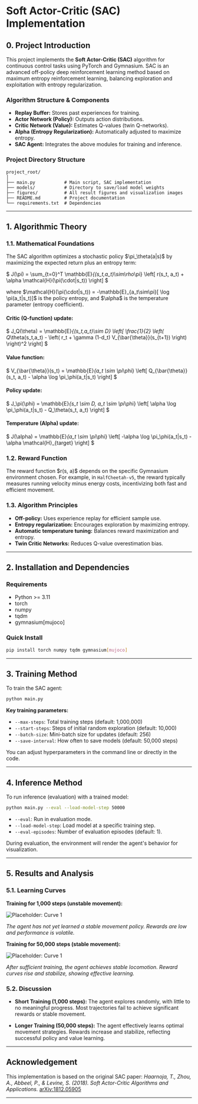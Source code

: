 # Soft Actor-Critic (SAC) Implementation

## 0. Project Introduction

This project implements the **Soft Actor-Critic (SAC)** algorithm for continuous control tasks using PyTorch and Gymnasium. SAC is an advanced off-policy deep reinforcement learning method based on maximum entropy reinforcement learning, balancing exploration and exploitation with entropy regularization.

### Algorithm Structure & Components

* **Replay Buffer:** Stores past experiences for training.
* **Actor Network (Policy):** Outputs action distributions.
* **Critic Network (Value):** Estimates Q-values (twin Q-networks).
* **Alpha (Entropy Regularization):** Automatically adjusted to maximize entropy.
* **SAC Agent:** Integrates the above modules for training and inference.

### Project Directory Structure

```
project_root/
│
├── main.py           # Main script, SAC implementation
├── models/           # Directory to save/load model weights
├── figures/          # All result figures and visualization images
├── README.md         # Project documentation
└── requirements.txt  # Dependencies
```

---

## 1. Algorithmic Theory

### 1.1. Mathematical Foundations

The SAC algorithm optimizes a stochastic policy \$\pi\_\theta(a|s)\$ by maximizing the expected return plus an entropy term:

$
J(\pi) = \sum_{t=0}^T \mathbb{E}_{(s_t,a_t)\sim\rho_\pi} \left[ r(s_t, a_t) + \alpha \mathcal{H}(\pi(\cdot|s_t)) \right]
$

where \$\mathcal{H}(\pi(\cdot|s\_t)) = -\mathbb{E}\_{a\_t\sim\pi}\[ \log \pi(a\_t|s\_t)]\$ is the policy entropy, and \$\alpha\$ is the temperature parameter (entropy coefficient).

#### Critic (Q-function) update:

$
J_Q(\theta) = \mathbb{E}_{(s_t,a_t)\sim D} \left[ \frac{1}{2} \left( Q_\theta(s_t,a_t) - \left( r_t + \gamma (1-d_t) V_{\bar{\theta}}(s_{t+1}) \right) \right)^2 \right]
$

#### Value function:

$
V_{\bar{\theta}}(s_t) = \mathbb{E}_{a_t \sim \pi_\phi} \left[ Q_{\bar{\theta}}(s_t, a_t) - \alpha \log \pi_\phi(a_t|s_t) \right]
$

#### Policy update:

$
J_\pi(\phi) = \mathbb{E}_{s_t \sim D, a_t \sim \pi_\phi} \left[ \alpha \log \pi_\phi(a_t|s_t) - Q_\theta(s_t, a_t) \right]
$

#### Temperature (Alpha) update:

$
J(\alpha) = \mathbb{E}_{a_t \sim \pi_\phi} \left[ -\alpha \log \pi_\phi(a_t|s_t) - \alpha \mathcal{H}_{target} \right]
$

### 1.2. Reward Function

The reward function \$r(s, a)\$ depends on the specific Gymnasium environment chosen. For example, in `HalfCheetah-v5`, the reward typically measures running velocity minus energy costs, incentivizing both fast and efficient movement.

### 1.3. Algorithm Principles

* **Off-policy:** Uses experience replay for efficient sample use.
* **Entropy regularization:** Encourages exploration by maximizing entropy.
* **Automatic temperature tuning:** Balances reward maximization and entropy.
* **Twin Critic Networks:** Reduces Q-value overestimation bias.

---

## 2. Installation and Dependencies

### Requirements

* Python >= 3.11
* torch
* numpy
* tqdm
* gymnasium[mujoco]

### Quick Install

```bash
pip install torch numpy tqdm gymnasium[mujoco]
```

---

## 3. Training Method

To train the SAC agent:

```bash
python main.py
```

**Key training parameters:**

* `--max-steps`: Total training steps (default: 1,000,000)
* `--start-steps`: Steps of initial random exploration (default: 10,000)
* `--batch-size`: Mini-batch size for updates (default: 256)
* `--save-interval`: How often to save models (default: 50,000 steps)

You can adjust hyperparameters in the command line or directly in the code.

---

## 4. Inference Method

To run inference (evaluation) with a trained model:

```bash
python main.py --eval --load-model-step 50000
```

* `--eval`: Run in evaluation mode.
* `--load-model-step`: Load model at a specific training step.
* `--eval-episodes`: Number of evaluation episodes (default: 1).

During evaluation, the environment will render the agent's behavior for visualization.

---

## 5. Results and Analysis

### 5.1. Learning Curves

**Training for 1,000 steps (unstable movement):**

![Placeholder: Curve 1](./figures/eval_10000.gif)

*The agent has not yet learned a stable movement policy. Rewards are low and performance is volatile.*

**Training for 50,000 steps (stable movement):**

![Placeholder: Curve 1](./figures/eval_50000.gif)

*After sufficient training, the agent achieves stable locomotion. Reward curves rise and stabilize, showing effective learning.*

### 5.2. Discussion

* **Short Training (1,000 steps):**
  The agent explores randomly, with little to no meaningful progress. Most trajectories fail to achieve significant rewards or stable movement.

* **Longer Training (50,000 steps):**
  The agent effectively learns optimal movement strategies. Rewards increase and stabilize, reflecting successful policy and value learning.

---

## Acknowledgement

This implementation is based on the original SAC paper:
*Haarnoja, T., Zhou, A., Abbeel, P., & Levine, S. (2018). Soft Actor-Critic Algorithms and Applications.*
[arXiv:1812.05905](https://arxiv.org/abs/1812.05905)

---
